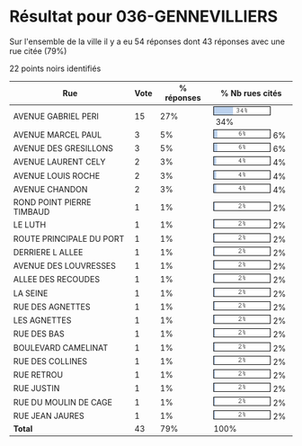 # Résultat pour 036-GENNEVILLIERS

Sur l'ensemble de la ville il y a eu 54 réponses dont 43 réponses avec une rue citée (79%)

22 points noirs identifiés

| Rue | Vote | % réponses | % Nb rues cités|
|-----|------|------------|----------------|
| AVENUE GABRIEL PERI | 15 | 27% | <img src="../../img/bar_34.gif" />&nbsp;34%|
| AVENUE MARCEL PAUL | 3 | 5% | <img src="../../img/bar_6.gif" />&nbsp;6%|
| AVENUE DES GRESILLONS | 3 | 5% | <img src="../../img/bar_6.gif" />&nbsp;6%|
| AVENUE LAURENT CELY | 2 | 3% | <img src="../../img/bar_4.gif" />&nbsp;4%|
| AVENUE LOUIS ROCHE | 2 | 3% | <img src="../../img/bar_4.gif" />&nbsp;4%|
| AVENUE CHANDON | 2 | 3% | <img src="../../img/bar_4.gif" />&nbsp;4%|
| ROND POINT PIERRE TIMBAUD | 1 | 1% | <img src="../../img/bar_2.gif" />&nbsp;2%|
| LE LUTH | 1 | 1% | <img src="../../img/bar_2.gif" />&nbsp;2%|
| ROUTE PRINCIPALE DU PORT | 1 | 1% | <img src="../../img/bar_2.gif" />&nbsp;2%|
| DERRIERE L ALLEE | 1 | 1% | <img src="../../img/bar_2.gif" />&nbsp;2%|
| AVENUE DES LOUVRESSES | 1 | 1% | <img src="../../img/bar_2.gif" />&nbsp;2%|
| ALLEE DES RECOUDES | 1 | 1% | <img src="../../img/bar_2.gif" />&nbsp;2%|
| LA SEINE | 1 | 1% | <img src="../../img/bar_2.gif" />&nbsp;2%|
| RUE DES AGNETTES | 1 | 1% | <img src="../../img/bar_2.gif" />&nbsp;2%|
| LES AGNETTES | 1 | 1% | <img src="../../img/bar_2.gif" />&nbsp;2%|
| RUE DES BAS | 1 | 1% | <img src="../../img/bar_2.gif" />&nbsp;2%|
| BOULEVARD CAMELINAT | 1 | 1% | <img src="../../img/bar_2.gif" />&nbsp;2%|
| RUE DES COLLINES | 1 | 1% | <img src="../../img/bar_2.gif" />&nbsp;2%|
| RUE RETROU | 1 | 1% | <img src="../../img/bar_2.gif" />&nbsp;2%|
| RUE JUSTIN | 1 | 1% | <img src="../../img/bar_2.gif" />&nbsp;2%|
| RUE DU MOULIN DE CAGE | 1 | 1% | <img src="../../img/bar_2.gif" />&nbsp;2%|
| RUE JEAN JAURES | 1 | 1% | <img src="../../img/bar_2.gif" />&nbsp;2%|
| **Total** | 43 | 79% | 100%|
